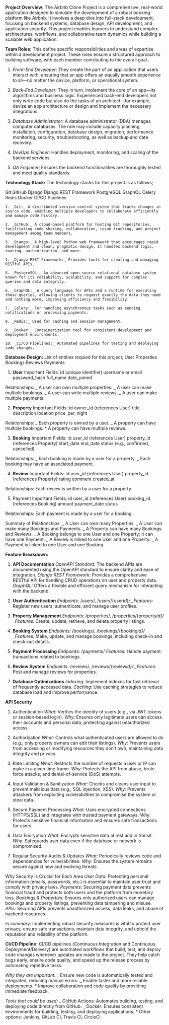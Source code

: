**Project Overview:**
The Airbnb Clone Project is a comprehensive, real-world application designed to simulate the development of a robust booking platform like Airbnb. It involves a deep dive into full-stack development, focusing on backend systems, database design, API development, and application security. This project enables learners to understand complex architectures, workflows, and collaborative team dynamics while building a scalable web application.

**Team Roles:**
This define specific responsibilities and areas of expertise within a development project. These roles ensure a structured approach to building software, with each member contributing to the overall goal.

1. _Front-End Developer:_ They create the part of an application that users interact with, ensuring that an app offers an equally smooth experience to all—no matter the device, platform, or operational system.

2. _Back-End Developer:_ They in turn, implement the core of an app—its algorithms and business logic. Experienced back-end developers not only write code but also do the tasks of an architect—for example, devise an app architecture or design and implement the necessary integrations.

3. _Database Administrator:_ A database administrator (DBA) manages computer databases. The role may include capacity planning, installation, configuration, database design, migration, performance monitoring, security, troubleshooting, as well as backup and data recovery.

4. _DevOps Engineer:_ Handles deployment, monitoring, and scaling of the backend services.

5. _QA Engineer:_ Ensures the backend functionalities are thoroughly tested and meet quality standards.

**Technology Stack:**
The technology stacks for this project is as follows;

Git
GitHub
Django
Django REST Framework
PostgreSQL
GraphQL
Celery
Redis
Docker
CI/CD Pipelines

    1. _Git:_ A distributed version control system that tracks changes in source code, enabling multiple developers to collaborate efficiently and manage code history.

    2. _GitHub:_ A cloud-based platform for hosting Git repositories, facilitating code sharing, collaboration, issue tracking, and project management among team members.

    3. _Django:_ A high-level Python web framework that encourages rapid development and clean, pragmatic design. It handles backend logic, routing, authentication, and more.

    4. _Django REST Framework:_ Provides tools for creating and managing RESTful APIs.

    5. _PostgreSQL:_ An advanced open-source relational database system known for its reliability, scalability, and support for complex queries and data integrity.

    6. _GraphQL:_ A query language for APIs and a runtime for executing those queries, allowing clients to request exactly the data they need and nothing more, improving efficiency and flexibility.

    7. _Celery:_ For handling asynchronous tasks such as sending notifications or processing payments.

    8. _Redis:_ Used for caching and session management.

    9. _Docker:_ Containerization tool for consistent development and deployment environments.

    10. _CI/CD Pipelines:_ Automated pipelines for testing and deploying code changes.

**Database Design:**
List of entities requied for this project;
User
Properties
Bookings
Reviews
Payments

1. **User**
   Important Fields:
   id (unique identifier)
   username or email
   password_hash
   full_name
   date_joined

Relationships:
_ A user can own multiple properties.
_ A user can make multiple bookings.
_ A user can write multiple reviews.
_ A user can make multiple payments.

2. **Property**
   Important Fields:
   id
   owner_id (references User)
   title
   description
   location
   price_per_night

Relationships:
_ Each property is owned by a user.
_ A property can have multiple bookings. \* A property can have multiple reviews.

3. **Booking**
   Important Fields:
   id
   user_id (references User)
   property_id (references Property)
   start_date
   end_date
   status (e.g., confirmed, cancelled)

Relationships:
_ Each booking is made by a user for a property.
_ Each booking may have an associated payment.

4. **Review**
   Important Fields:
   id
   user_id (references User)
   property_id (references Property)
   rating
   comment
   created_at

Relationships:
Each review is written by a user for a property.

5. Payment
   Important Fields:
   id
   user_id (references User)
   booking_id (references Booking)
   amount
   payment_date
   status

Relationships:
Each payment is made by a user for a booking.

Summary of Relationships:
_ A User can own many Properties.
_ A User can make many Bookings and Payments.
_ A Property can have many Bookings and Reviews.
_ A Booking belongs to one User and one Property; it can have one Payment.
_ A Review is linked to one User and one Property.
_ A Payment is linked to one User and one Booking.

**Feature Breakdown:**

1. **API Documentation**
   _OpenAPI Standard:_ The backend APIs are documented using the OpenAPI standard to ensure clarity and ease of integration.
   _Django REST Framework:_ Provides a comprehensive RESTful API for handling CRUD operations on user and property data.
   _GraphQL:_ Offers a flexible and efficient query mechanism for interacting with the backend.

2. **User Authentication**
   _Endpoints:_ /users/, /users/{user*id}/
   \_Features:* Register new users, authenticate, and manage user profiles.

3. **Property Management**
   _Endpoints:_ /properties/, /properties/{property*id}/
   \_Features:* Create, update, retrieve, and delete property listings.

4. **Booking System**
   _Endpoints:_ /bookings/, /bookings/{booking*id}/
   \_Features:* Make, update, and manage bookings, including check-in and check-out details.

5. **Payment Processing**
   _Endpoints:_ /payments/
   _Features:_ Handle payment transactions related to bookings.

6. **Review System**
   _Endpoints:_ /reviews/, /reviews/{review*id}/
   \_Features:* Post and manage reviews for properties.

7. **Database Optimizations**
   _Indexing:_ Implement indexes for fast retrieval of frequently accessed data.
   _Caching:_ Use caching strategies to reduce database load and improve performance.

**API Security**

1. Authentication
   _What:_ Verifies the identity of users (e.g., via JWT tokens or session-based login).
   _Why:_ Ensures only legitimate users can access their accounts and personal data, protecting against unauthorized access.
2. Authorization
   _What:_ Controls what authenticated users are allowed to do (e.g., only property owners can edit their listings).
   _Why:_ Prevents users from accessing or modifying resources they don’t own, maintaining data integrity and privacy.

3. Rate Limiting
   _What:_ Restricts the number of requests a user or IP can make in a given time frame.
   _Why:_ Protects the API from abuse, brute-force attacks, and denial-of-service (DoS) attempts.

4. Input Validation & Sanitization
   _What:_ Checks and cleans user input to prevent malicious data (e.g., SQL injection, XSS).
   _Why:_ Prevents attackers from exploiting vulnerabilities to compromise the system or steal data.

5. Secure Payment Processing
   _What:_ Uses encrypted connections (HTTPS/SSL) and integrates with trusted payment gateways.
   _Why:_ Protects sensitive financial information and ensures safe transactions for users.

6. Data Encryption
   _What:_ Encrypts sensitive data at rest and in transit.
   _Why:_ Safeguards user data even if the database or network is compromised.

7. Regular Security Audits & Updates
   _What:_ Periodically reviews code and dependencies for vulnerabilities.
   _Why:_ Ensures the system remains secure against new and evolving threats.

Why Security is Crucial for Each Area
_User Data:_ Protecting personal information (emails, passwords, etc.) is essential to maintain user trust and comply with privacy laws.
_Payments:_ Securing payment data prevents financial fraud and protects both users and the platform from monetary loss.
_Bookings & Properties:_ Ensures only authorized users can manage bookings and property listings, preventing data tampering and misuse.
_APIs:_ Securing APIs prevents unauthorized access, data leaks, and abuse of backend resources.

_In summary:_
Implementing robust security measures is vital to protect user privacy, ensure safe transactions, maintain data integrity, and uphold the reputation and reliability of the platform.

**CI/CD Pipeline:**
CI/CD pipelines (Continuous Integration and Continuous Deployment/Delivery) are automated workflows that build, test, and deploy code changes whenever updates are made to the project. They help catch bugs early, ensure code quality, and speed up the release process by automating repetitive tasks.

_Why they are important:_
_ Ensure new code is automatically tested and integrated, reducing manual errors.
_ Enable faster and more reliable deployments. \* Improve collaboration and code quality by providing immediate feedback.

_Tools that could be used:_
_ GitHub Actions: Automates building, testing, and deploying code directly from GitHub.
_ Docker: Ensures consistent environments for building, testing, and deploying applications. \* Other options: Jenkins, GitLab CI, Travis CI, CircleCI.
